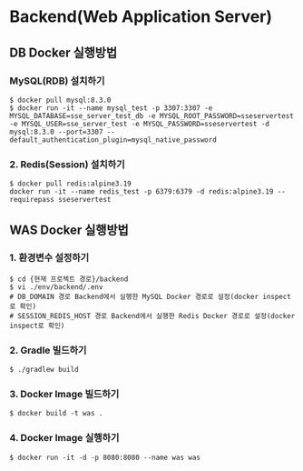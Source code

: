 # Backend(Web Application Server)

## DB Docker 실행방법

### MySQL(RDB) 설치하기
```Shell
$ docker pull mysql:8.3.0
$ docker run -it --name mysql_test -p 3307:3307 -e MYSQL_DATABASE=sse_server_test_db -e MYSQL_ROOT_PASSWORD=sseservertest -e MYSQL_USER=sse_server_test -e MYSQL_PASSWORD=sseservertest -d mysql:8.3.0 --port=3307 --default_authentication_plugin=mysql_native_password
```

### 2. Redis(Session) 설치하기
```Shell
$ docker pull redis:alpine3.19
docker run -it --name redis_test -p 6379:6379 -d redis:alpine3.19 --requirepass sseservertest
```

## WAS Docker 실행방법

### 1. 환경변수 설정하기 
```Shell
$ cd {현재 프로젝트 경로}/backend
$ vi ./env/backend/.env
# DB_DOMAIN 경로 Backend에서 실행한 MySQL Docker 경로로 설정(docker inspect로 확인)
# SESSION_REDIS_HOST 경로 Backend에서 실행한 Redis Docker 경로로 설정(docker inspect로 확인)
```

### 2. Gradle 빌드하기
```Shell
$ ./gradlew build
```

### 3. Docker Image 빌드하기
```Shell
$ docker build -t was .
```

### 4. Docker Image 실행하기
```Shell
$ docker run -it -d -p 8080:8080 --name was was
```
